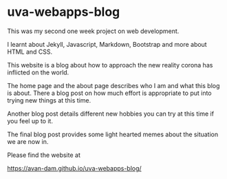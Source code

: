 # uva-webapps-blog
This was my second one week project on web development. 

I learnt about Jekyll, Javascript, Markdown, Bootstrap and more about HTML and CSS.

This website is a blog about how to approach the new reality corona has inflicted on the world. 

The home page and the about page describes who I am and what this blog is about. There a blog post on how much effort is appropriate to put into trying new things at this time. 

Another blog post details different new hobbies you can try at this time if you feel up to it. 

The final blog post provides some light hearted memes about the situation we are now in.

Please find the website at

https://avan-dam.github.io/uva-webapps-blog/
